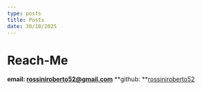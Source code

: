 ```yaml
---
type: posts
title: Posts
date: 30/10/2025
---
```


# Reach-Me

**email: rossiniroberto52@gmail.com**
**github: **[rossiniroberto52](https://github.com/rossiniroberto52)